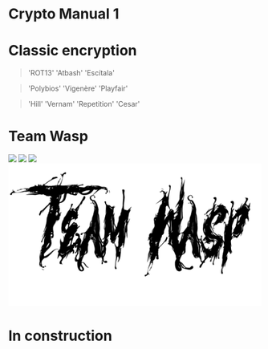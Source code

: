 # Crypto Manual 1

# Classic encryption

> 'ROT13' 'Atbash' 'Escítala'

> 'Polybios' 'Vigenère' 'Playfair'

> 'Hill' 'Vernam' 'Repetition' 'Cesar'

# Team Wasp

![](1.PNG)
![](2.PNG)
![](3.PNG)
![](https://raw.githubusercontent.com/AdrianOkri/CifradoIvuis/master/Sc/Captura16.jpg)

# In construction